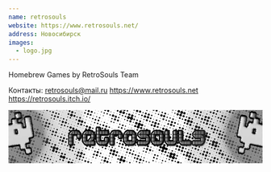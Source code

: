 ```yaml
---
name: retrosouls
website: https://www.retrosouls.net/
address: Новосибирск
images:
  - logo.jpg
---
```

Homebrew Games by RetroSouls Team

Контакты: retrosouls@mail.ru
https://www.retrosouls.net
https://retrosouls.itch.io/

![Screenshot 1](logo.jpg)
